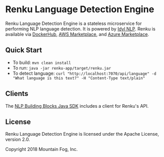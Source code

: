 # Renku Language Detection Engine

Renku Language Detection Engine is a stateless microservice for performing NLP language detection. It is powered by [Idyl NLP](https://github.com/idylnlp/idylnlp). Renku is available via [DockerHub](https://hub.docker.com/r/mtnfog/renku/), [AWS Marketplace](http://aws.amazon.com/marketplace/pp/B078KCFVDV), and [Azure Marketplace](https://azuremarketplace.microsoft.com/en-us/marketplace/apps/mtnfog.renku-language-detection-engine?tab=Overview).

## Quick Start

* To build: `mvn clean install`
* To run: `java -jar renku-app/target/renku.jar`
* To detect language: `curl "http://localhost:7070/api/language" -d "What language is this text?" -H "Content-Type text/plain"`

## Clients

The [NLP Building Blocks Java SDK](https://github.com/mtnfog/nlp-building-blocks-java-sdk) includes a client for Renku's API.

## License

Renku Language Detection Engine is licensed under the Apache License, version 2.0.

Copyright 2018 Mountain Fog, Inc.
